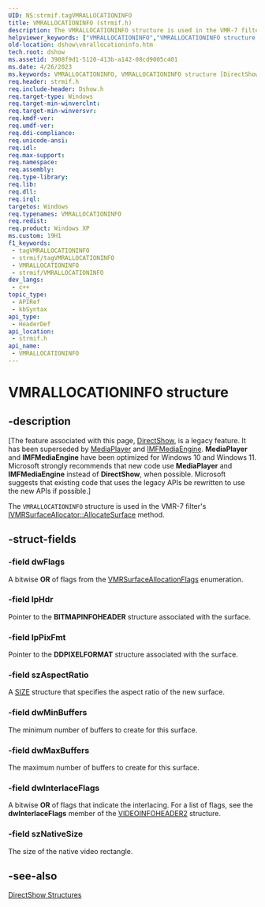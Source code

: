 ```yaml
---
UID: NS:strmif.tagVMRALLOCATIONINFO
title: VMRALLOCATIONINFO (strmif.h)
description: The VMRALLOCATIONINFO structure is used in the VMR-7 filter's IVMRSurfaceAllocator::AllocateSurface method.
helpviewer_keywords: ["VMRALLOCATIONINFO","VMRALLOCATIONINFO structure [DirectShow]","VMRALLOCATIONINFOStructure","dshow.vmrallocationinfo","strmif/VMRALLOCATIONINFO"]
old-location: dshow\vmrallocationinfo.htm
tech.root: dshow
ms.assetid: 3908f9d1-5120-413b-a142-08cd9005c401
ms.date: 4/26/2023
ms.keywords: VMRALLOCATIONINFO, VMRALLOCATIONINFO structure [DirectShow], VMRALLOCATIONINFOStructure, dshow.vmrallocationinfo, strmif/VMRALLOCATIONINFO
req.header: strmif.h
req.include-header: Dshow.h
req.target-type: Windows
req.target-min-winverclnt: 
req.target-min-winversvr: 
req.kmdf-ver: 
req.umdf-ver: 
req.ddi-compliance: 
req.unicode-ansi: 
req.idl: 
req.max-support: 
req.namespace: 
req.assembly: 
req.type-library: 
req.lib: 
req.dll: 
req.irql: 
targetos: Windows
req.typenames: VMRALLOCATIONINFO
req.redist: 
req.product: Windows XP
ms.custom: 19H1
f1_keywords:
 - tagVMRALLOCATIONINFO
 - strmif/tagVMRALLOCATIONINFO
 - VMRALLOCATIONINFO
 - strmif/VMRALLOCATIONINFO
dev_langs:
 - c++
topic_type:
 - APIRef
 - kbSyntax
api_type:
 - HeaderDef
api_location:
 - strmif.h
api_name:
 - VMRALLOCATIONINFO
---
```


# VMRALLOCATIONINFO structure


## -description

\[The feature associated with this page, [DirectShow](/windows/win32/directshow/directshow), is a legacy feature. It has been superseded by [MediaPlayer](/uwp/api/Windows.Media.Playback.MediaPlayer) and [IMFMediaEngine](/windows/win32/api/mfmediaengine/nn-mfmediaengine-imfmediaengine). **MediaPlayer** and **IMFMediaEngine** have been optimized for Windows 10 and Windows 11. Microsoft strongly recommends that new code use **MediaPlayer** and **IMFMediaEngine** instead of **DirectShow**, when possible. Microsoft suggests that existing code that uses the legacy APIs be rewritten to use the new APIs if possible.\]

The <code>VMRALLOCATIONINFO</code> structure is used in the VMR-7 filter's <a href="/windows/desktop/api/strmif/nf-strmif-ivmrsurfaceallocator-allocatesurface">IVMRSurfaceAllocator::AllocateSurface</a> method.

## -struct-fields

### -field dwFlags

A bitwise <b>OR</b> of flags from the <a href="/windows/desktop/api/strmif/ne-strmif-vmrsurfaceallocationflags">VMRSurfaceAllocationFlags</a> enumeration.

### -field lpHdr

Pointer to the <b>BITMAPINFOHEADER</b> structure associated with the surface.

### -field lpPixFmt

Pointer to the <b>DDPIXELFORMAT</b> structure associated with the surface.

### -field szAspectRatio

A <a href="/windows/win32/api/windef/ns-windef-size">SIZE</a> structure that specifies the aspect ratio of the new surface.

### -field dwMinBuffers

The minimum number of buffers to create for this surface.

### -field dwMaxBuffers

The maximum number of buffers to create for this surface.

### -field dwInterlaceFlags

A bitwise <b>OR</b> of  flags that indicate the interlacing. For a list of flags, see the <b>dwInterlaceFlags</b> member of the <a href="/previous-versions/windows/desktop/api/dvdmedia/ns-dvdmedia-videoinfoheader2">VIDEOINFOHEADER2</a> structure.

### -field szNativeSize

The size of the native video rectangle.

## -see-also

<a href="/windows/desktop/DirectShow/directshow-structures">DirectShow Structures</a>